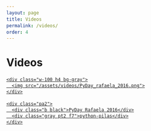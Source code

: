 ```yaml
---
layout: page
title: Videos
permalink: /videos/
order: 4
---
```


# Videos

<div class="dib caja-de-video transition shadow-1 flex-column w5 br2">
  <a href="https://youtu.be/JmjQfVBENMI" class="link" target="_blank">

    <div class="w-100 h4 bg-gray">
      <img src="/assets/videos/PyDay_rafaela_2016.png">
    </div>

    <div class="pa2">
      <div class="b black">PyDay Rafaela 2016</div>
      <div class="gray pt2 f7">python-pilas</div>
    </div>

  </a>
</div>

<!--

<div class="tc">

  <iframe width="420" height="315" src="http://www.youtube.com/embed/4KpLctdBrf8" data-bindattr-706="706" frameborder="0" allowfullscreen=""></iframe>

  <iframe width="420" height="315" src="http://www.youtube.com/embed/l2nh3YYW29k" data-bindattr-706="706" frameborder="0" allowfullscreen=""></iframe>

  <iframe width="420" height="315" src="http://www.youtube.com/embed/bjlWZjTZLmQ" data-bindattr-706="706" frameborder="0" allowfullscreen=""></iframe>

  <iframe width="420" height="315" src="http://www.youtube.com/embed/tXA2BgzrvzA" data-bindattr-706="706" frameborder="0" allowfullscreen=""></iframe>

  <iframe width="420" height="315" src="http://www.youtube.com/embed/sQhxjLoJlZs" data-bindattr-706="706" frameborder="0" allowfullscreen=""></iframe>

  <iframe width="420" height="315" src="http://www.youtube.com/embed/-Z6Qi_B9QSA" data-bindattr-706="706" frameborder="0" allowfullscreen=""></iframe>

  <iframe width="420" height="315" src="http://player.vimeo.com/video/23735704?title=0&amp;amp;byline=0&amp;amp;portrait=0" data-bindattr-706="706" frameborder="0" allowfullscreen=""></iframe>

  <iframe width="420" height="315" src="http://player.vimeo.com/video/17273297" data-bindattr-706="706" frameborder="0" allowfullscreen=""></iframe>

</div>

-->
